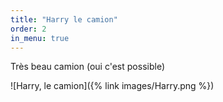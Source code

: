 ```yaml
---
title: "Harry le camion"
order: 2
in_menu: true
---
```

Très beau camion (oui c'est possible) 

![Harry, le camion]({% link images/Harry.png %}) 